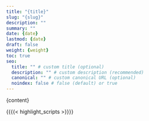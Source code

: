```yaml
---
title: "{title}"
slug: "{slug}"
description: ""
summary: ""
date: {date}
lastmod: {date}
draft: false
weight: {weight}
toc: true
seo:
  title: "" # custom title (optional)
  description: "" # custom description (recommended)
  canonical: "" # custom canonical URL (optional)
  noindex: false # false (default) or true
---
```


{content}

{{{{< highlight_scripts >}}}}
